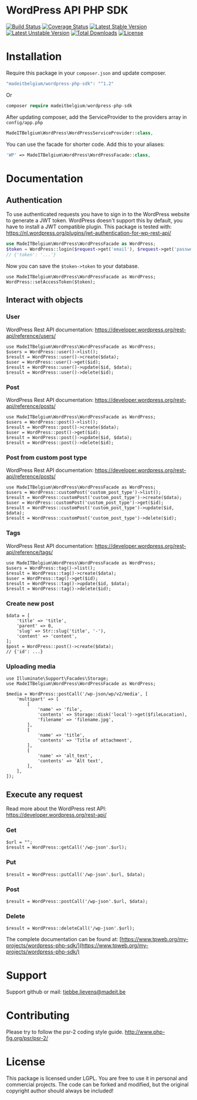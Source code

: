 # WordPress API PHP SDK
[![Build Status](https://travis-ci.org/madeITBelgium/WordPress-PHP-SDK.svg?branch=master)](https://travis-ci.org/madeITBelgium/WordPress-PHP-SDK)
[![Coverage Status](https://coveralls.io/repos/github/madeITBelgium/WordPress-PHP-SDK/badge.svg?branch=master)](https://coveralls.io/github/madeITBelgium/WordPress-PHP-SDK?branch=master)
[![Latest Stable Version](https://poser.pugx.org/madeITBelgium/WordPress-PHP-SDK/v/stable.svg)](https://packagist.org/packages/madeITBelgium/WordPress-PHP-SDK)
[![Latest Unstable Version](https://poser.pugx.org/madeITBelgium/WordPress-PHP-SDK/v/unstable.svg)](https://packagist.org/packages/madeITBelgium/WordPress-PHP-SDK)
[![Total Downloads](https://poser.pugx.org/madeITBelgium/WordPress-PHP-SDK/d/total.svg)](https://packagist.org/packages/madeITBelgium/WordPress-PHP-SDK)
[![License](https://poser.pugx.org/madeITBelgium/WordPress-PHP-SDK/license.svg)](https://packagist.org/packages/madeITBelgium/WordPress-PHP-SDK)

# Installation

Require this package in your `composer.json` and update composer.

```php
"madeitbelgium/wordpress-php-sdk": "^1.2"
```
Or
```php
composer require madeitbelgium/wordpress-php-sdk
```

After updating composer, add the ServiceProvider to the providers array in `config/app.php`

```php
MadeITBelgium\WordPress\WordPressServiceProvider::class,
```

You can use the facade for shorter code. Add this to your aliases:

```php
'WP' => MadeITBelgium\WordPress\WordPressFacade::class,
```

# Documentation
## Authentication
To use authenticated requests you have to sign in to the WordPress website to generate a JWT token. WordPress doesn't support this by default, you have to install a JWT compatible plugin. This package is tested with: https://nl.wordpress.org/plugins/jwt-authentication-for-wp-rest-api/
```php
use MadeITBelgium\WordPress\WordPressFacade as WordPress;
$token = WordPress::login($request->get('email'), $request->get('password'));
// {'token': '...'}
```
Now you can save the `$token->token` to your database.
```
use MadeITBelgium\WordPress\WordPressFacade as WordPress;
WordPress::setAccessToken($token);
```

## Interact with objects
### User
WordPress Rest API documentation: https://developer.wordpress.org/rest-api/reference/users/

```
use MadeITBelgium\WordPress\WordPressFacade as WordPress;
$users = WordPress::user()->list();
$result = WordPress::user()->create($data);
$user = WordPress::user()->get($id);
$result = WordPress::user()->update($id, $data);
$result = WordPress::user()->delete($id);
```

### Post
WordPress Rest API documentation: https://developer.wordpress.org/rest-api/reference/posts/

```
use MadeITBelgium\WordPress\WordPressFacade as WordPress;
$users = WordPress::post()->list();
$result = WordPress::post()->create($data);
$user = WordPress::post()->get($id);
$result = WordPress::post()->update($id, $data);
$result = WordPress::post()->delete($id);
```

### Post from custom post type

WordPress Rest API documentation: https://developer.wordpress.org/rest-api/reference/posts/

```
use MadeITBelgium\WordPress\WordPressFacade as WordPress;
$users = WordPress::customPost('custom_post_type')->list();
$result = WordPress::customPost('custom_post_type')->create($data);
$user = WordPress::customPost('custom_post_type')->get($id);
$result = WordPress::customPost('custom_post_type')->update($id, $data);
$result = WordPress::customPost('custom_post_type')->delete($id);
```

### Tags

WordPress Rest API documentation: https://developer.wordpress.org/rest-api/reference/tags/

```
use MadeITBelgium\WordPress\WordPressFacade as WordPress;
$users = WordPress::tag()->list();
$result = WordPress::tag()->create($data);
$user = WordPress::tag()->get($id);
$result = WordPress::tag()->update($id, $data);
$result = WordPress::tag()->delete($id);
```

### Create new post
```
$data = [
    'title' => 'title',
    'parent' => 0,
    'slug' => Str::slug('title', '-'),
    'content' => 'content',
];
$post = WordPress::post()->create($data);
// {'id': ...}
```

### Uploading media
```
use Illuminate\Support\Facades\Storage;
use MadeITBelgium\WordPress\WordPressFacade as WordPress;

$media = WordPress::postCall('/wp-json/wp/v2/media', [
    'multipart' => [
        [
            'name' => 'file',
            'contents' => Storage::disk('local')->get($fileLocation),
            'filename' => 'filename.jpg',
        ],
        [
            'name' => 'title',
            'contents' => 'Title of attachment',
        ],
        [
            'name' => 'alt_text',
            'contents' => 'Alt text',
        ],
    ],
]);
```


## Execute any request
Read more about the WordPress rest API: https://developer.wordpress.org/rest-api/
### Get
```
$url = "";
$result = WordPress::getCall('/wp-json'.$url);
```

### Put
```
$result = WordPress::putCall('/wp-json'.$url, $data);
```

### Post
```
$result = WordPress::postCall('/wp-json'.$url, $data);
```

### Delete
```
$result = WordPress::deleteCall('/wp-json'.$url);
```


The complete documentation can be found at: [https://www.tpweb.org/my-projects/wordpress-php-sdk/](https://www.tpweb.org/my-projects/wordpress-php-sdk/)

# Support

Support github or mail: tjebbe.lievens@madeit.be

# Contributing

Please try to follow the psr-2 coding style guide. http://www.php-fig.org/psr/psr-2/

# License

This package is licensed under LGPL. You are free to use it in personal and commercial projects. The code can be forked and modified, but the original copyright author should always be included!
